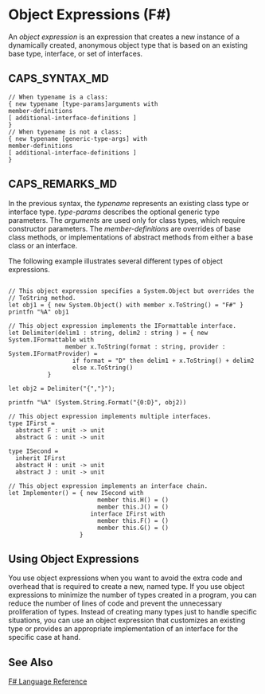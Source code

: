 # Object Expressions (F#)

An *object expression* is an expression that creates a new instance of a dynamically created, anonymous object type that is based on an existing base type, interface, or set of interfaces.


## CAPS_SYNTAX_MD

```
// When typename is a class:
{ new typename [type-params]arguments with
member-definitions
[ additional-interface-definitions ]
}
// When typename is not a class:
{ new typename [generic-type-args] with
member-definitions
[ additional-interface-definitions ]
}
```

## CAPS_REMARKS_MD
In the previous syntax, the *typename* represents an existing class type or interface type. *type-params* describes the optional generic type parameters. The *arguments* are used only for class types, which require constructor parameters. The *member-definitions* are overrides of base class methods, or implementations of abstract methods from either a base class or an interface.

The following example illustrates several different types of object expressions.

```

// This object expression specifies a System.Object but overrides the
// ToString method.
let obj1 = { new System.Object() with member x.ToString() = "F#" }
printfn "%A" obj1 

// This object expression implements the IFormattable interface.
let Delimiter(delim1 : string, delim2 : string ) = { new System.IFormattable with
                member x.ToString(format : string, provider : System.IFormatProvider) =
                  if format = "D" then delim1 + x.ToString() + delim2
                  else x.ToString()
           }
           
let obj2 = Delimiter("{","}");

printfn "%A" (System.String.Format("{0:D}", obj2))

// This object expression implements multiple interfaces.
type IFirst =
  abstract F : unit -> unit
  abstract G : unit -> unit
  
type ISecond =
  inherit IFirst
  abstract H : unit -> unit
  abstract J : unit -> unit

// This object expression implements an interface chain.
let Implementer() = { new ISecond with
                         member this.H() = ()
                         member this.J() = ()
                       interface IFirst with
                         member this.F() = ()
                         member this.G() = ()
                    }
```

    
## Using Object Expressions
You use object expressions when you want to avoid the extra code and overhead that is required to create a new, named type. If you use object expressions to minimize the number of types created in a program, you can reduce the number of lines of code and prevent the unnecessary proliferation of types. Instead of creating many types just to handle specific situations, you can use an object expression that customizes an existing type or provides an appropriate implementation of an interface for the specific case at hand.


## See Also
[F&#35; Language Reference](F%23+Language+Reference.md)

